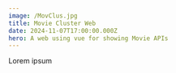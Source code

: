 ```yaml
---
image: /MovClus.jpg
title: Movie Cluster Web
date: 2024-11-07T17:00:00.000Z
hero: A web using vue for showing Movie APIs
---
```


Lorem ipsum

